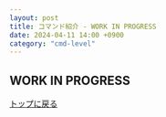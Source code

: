 ```yaml
---
layout: post
title: コマンド紹介 - WORK IN PROGRESS
date: 2024-04-11 14:00 +0900
category: "cmd-level"
---
```


## WORK IN PROGRESS

<a href="https://help.sina-chan.com" class="a-orange">トップに戻る</a>

